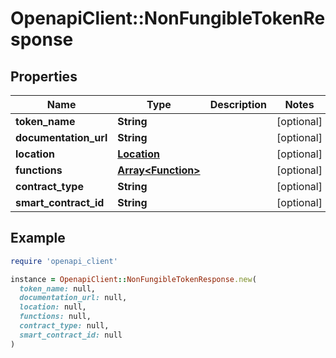 # OpenapiClient::NonFungibleTokenResponse

## Properties

| Name | Type | Description | Notes |
| ---- | ---- | ----------- | ----- |
| **token_name** | **String** |  | [optional] |
| **documentation_url** | **String** |  | [optional] |
| **location** | [**Location**](Location.md) |  | [optional] |
| **functions** | [**Array&lt;Function&gt;**](Function.md) |  | [optional] |
| **contract_type** | **String** |  | [optional] |
| **smart_contract_id** | **String** |  | [optional] |

## Example

```ruby
require 'openapi_client'

instance = OpenapiClient::NonFungibleTokenResponse.new(
  token_name: null,
  documentation_url: null,
  location: null,
  functions: null,
  contract_type: null,
  smart_contract_id: null
)
```


